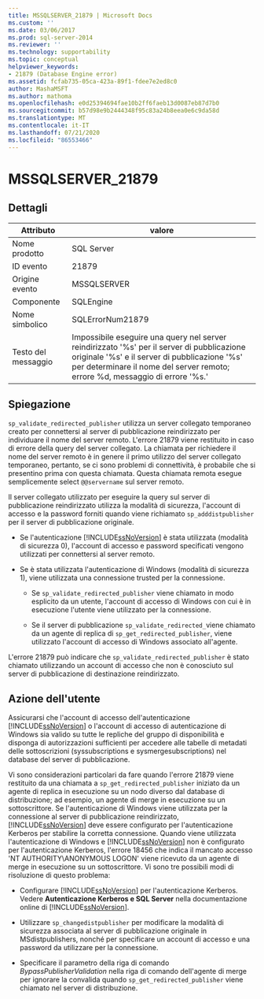 ```yaml
---
title: MSSQLSERVER_21879 | Microsoft Docs
ms.custom: ''
ms.date: 03/06/2017
ms.prod: sql-server-2014
ms.reviewer: ''
ms.technology: supportability
ms.topic: conceptual
helpviewer_keywords:
- 21879 (Database Engine error)
ms.assetid: fcfab735-05ca-423a-89f1-fdee7e2ed8c0
author: MashaMSFT
ms.author: mathoma
ms.openlocfilehash: e0d25394694fae10b2ff6faeb13d0087eb87d7b0
ms.sourcegitcommit: b57d98e9b2444348f95c83a24b8eea0e6c9da58d
ms.translationtype: MT
ms.contentlocale: it-IT
ms.lasthandoff: 07/21/2020
ms.locfileid: "86553466"
---
```

# <a name="mssqlserver_21879"></a>MSSQLSERVER_21879
    
## <a name="details"></a>Dettagli  
  
|Attributo|valore|  
|-|-|  
|Nome prodotto|SQL Server|  
|ID evento|21879|  
|Origine evento|MSSQLSERVER|  
|Componente|SQLEngine|  
|Nome simbolico|SQLErrorNum21879|  
|Testo del messaggio|Impossibile eseguire una query nel server reindirizzato '%s' per il server di pubblicazione originale '%s' e il server di pubblicazione '%s' per determinare il nome del server remoto; errore %d, messaggio di errore '%s.'|  
  
## <a name="explanation"></a>Spiegazione  
 `sp_validate_redirected_publisher` utilizza un server collegato temporaneo creato per connettersi al server di pubblicazione reindirizzato per individuare il nome del server remoto. L'errore 21879 viene restituito in caso di errore della query del server collegato. La chiamata per richiedere il nome del server remoto è in genere il primo utilizzo del server collegato temporaneo, pertanto, se ci sono problemi di connettività, è probabile che si presentino prima con questa chiamata. Questa chiamata remota esegue semplicemente select `@@servername` sul server remoto.  
  
 Il server collegato utilizzato per eseguire la query sul server di pubblicazione reindirizzato utilizza la modalità di sicurezza, l'account di accesso e la password forniti quando viene richiamato `sp_adddistpublisher` per il server di pubblicazione originale.  
  
-   Se l'autenticazione [!INCLUDE[ssNoVersion](../../includes/ssnoversion-md.md)] è stata utilizzata (modalità di sicurezza 0), l'account di accesso e password specificati vengono utilizzati per connettersi al server remoto.  
  
-   Se è stata utilizzata l'autenticazione di Windows (modalità di sicurezza 1), viene utilizzata una connessione trusted per la connessione.  
  
    -   Se `sp_validate_redirected_publisher` viene chiamato in modo esplicito da un utente, l'account di accesso di Windows con cui è in esecuzione l'utente viene utilizzato per la connessione.  
  
    -   Se il server di pubblicazione `sp_validate_redirected_`viene chiamato da un agente di replica di `sp_get_redirected_publisher`, viene utilizzato l'account di accesso di Windows associato all'agente.  
  
 L'errore 21879 può indicare che `sp_validate_redirected_publisher` è stato chiamato utilizzando un account di accesso che non è conosciuto sul server di pubblicazione di destinazione reindirizzato.  
  
## <a name="user-action"></a>Azione dell'utente  
 Assicurarsi che l'account di accesso dell'autenticazione [!INCLUDE[ssNoVersion](../../includes/ssnoversion-md.md)] o l'account di accesso di autenticazione di Windows sia valido su tutte le repliche del gruppo di disponibilità e disponga di autorizzazioni sufficienti per accedere alle tabelle di metadati delle sottoscrizioni (syssubscriptions e sysmergesubscriptions) nel database del server di pubblicazione.  
  
 Vi sono considerazioni particolari da fare quando l'errore 21879 viene restituito da una chiamata a `sp_get_redirected_publisher` iniziato da un agente di replica in esecuzione su un nodo diverso dal database di distribuzione; ad esempio, un agente di merge in esecuzione su un sottoscrittore. Se l'autenticazione di Windows viene utilizzata per la connessione al server di pubblicazione reindirizzato, [!INCLUDE[ssNoVersion](../../includes/ssnoversion-md.md)] deve essere configurato per l'autenticazione Kerberos per stabilire la corretta connessione. Quando viene utilizzata l'autenticazione di Windows e [!INCLUDE[ssNoVersion](../../includes/ssnoversion-md.md)] non è configurato per l'autenticazione Kerberos, l'errore 18456 che indica il mancato accesso 'NT AUTHORITY\ANONYMOUS LOGON' viene ricevuto da un agente di merge in esecuzione su un sottoscrittore. Vi sono tre possibili modi di risoluzione di questo problema:  
  
-   Configurare [!INCLUDE[ssNoVersion](../../includes/ssnoversion-md.md)] per l'autenticazione Kerberos. Vedere **Autenticazione Kerberos e SQL Server** nella documentazione online di [!INCLUDE[ssNoVersion](../../includes/ssnoversion-md.md)].  
  
-   Utilizzare `sp_changedistpublisher` per modificare la modalità di sicurezza associata al server di pubblicazione originale in MSdistpublishers, nonché per specificare un account di accesso e una password da utilizzare per la connessione.  
  
-   Specificare il parametro della riga di comando *BypassPublisherValidation* nella riga di comando dell'agente di merge per ignorare la convalida quando `sp_get_redirected_publisher` viene chiamato nel server di distribuzione.  
  
  
